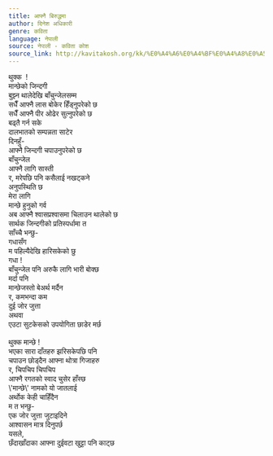 ```yaml
---
title: आफ्नै बिरुद्धमा
author: दिनेश अधिकारी
genre: कविता
language: नेपाली
source: नेपाली - कविता कोश
source_link: http://kavitakosh.org/kk/%E0%A4%A6%E0%A4%BF%E0%A4%A8%E0%A5%87%E0%A4%B6_%E0%A4%85%E0%A4%A7%E0%A4%BF%E0%A4%95%E0%A4%BE%E0%A4%B0%E0%A5%80
---
```


थुक्क  !  
मान्छेको जिन्दगी  
बुझ्न थालेदेखि बाँचुन्जेलसम्म  
सधैँ आफ्नै लास बोकेर हिँड्नुपरेको छ  
सधैँ आफ्नै पीर ओढेर सुत्नुपरेको छ  
बढ्तै गर्न सके  
दालभातको सम्पन्नता साटेर  
दिनहुँ-  
आफ्नै जिन्दगी चपाउनुपरेको छ  
बाँचुन्जेल  
आफ्नै लागि सास्ती  
र, मरेपछि पनि कसैलाई नखट्कने  
अनुपस्थिति छ  
मेरा लागि  
मान्छे हुनुको गर्व  
अब आफ्नै श्वासप्रश्वासमा चिलाउन थालेको छ  
सार्थक जिन्दगीको प्रतिस्पर्धामा त  
साँच्चै भन्छु-  
गधासँग  
म पहिल्यैदेखि हारिसकेको छु  
गधा !  
बाँचुन्जेल पनि अरुकै लागि भारी बोक्छ  
मर्दा पनि  
मान्छेजस्तो बेअर्थ मर्दैन  
र, कमभन्दा कम  
दुई जोर जुत्ता  
अथवा  
एउटा सुटकेसको उपयोगिता छाडेर मर्छ  
   
थुक्क मान्छे !  
भएका सारा दाँतहरु झरिसकेपछि पनि  
चपाउन छोड्दैन आफ्ना थोत्रा गिजाहरु  
र, चिपचिप चिपचिप  
आफ्नै रगतको स्वाद चुसेर हाँस्छ  
\\'मान्छे\\' नामको यो जातलाई  
अर्थोक केही चाहिँदैन  
म त भन्छु-  
एक जोर जुत्ता जुटाइदिने  
आश्वासन मात्र दिनुपर्छ  
यसले,  
छँदाखाँदाका आफ्ना दुईवटा खुट्टा पनि काट्छ

